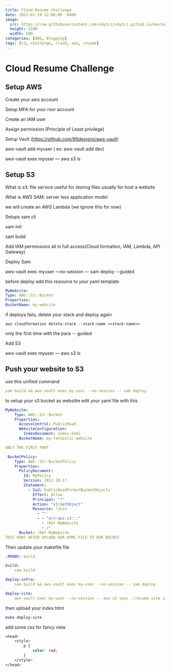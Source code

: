 ```yaml
---
title: Cloud Resume Challenge
date: 2022-01-10 12:00:00 -0400
image: 
  src: https://raw.githubusercontent.com/s4yhii/s4yhii.github.io/master/assets/images/htb/AWS-Blogging/banner.jpeg
  height: 1100
  width: 500
categories: [AWS, Blogging]
tags: [s3, challenge, cloud, aws, resume]
---
```


# Cloud Resume Challenge

## Setup AWS

Create your aws account 

Setup MFA for your roor account

Create an IAM user

Assign permission (Principle of Least privilege)

Setup Vault (https://github.com/99designs/aws-vault)

aws-vault add myuser ( ex: aws-vault add dev)

aws-vault exex myuser — aws s3 ls

## Setup S3

What is s3: file service useful for storing files usually for host a website

What is AWS SAM: server less application model

we will create an AWS Lambda (we ignore this for now)

Setups sam cli

sam init

sam build

Add IAM permissions all in full access(Cloud formation, IAM, Lambda, API Gateway)

Deploy Sam

aws-vault exec myuser —no-session — sam deploy --guided

before deploy add this resource to your yaml template

```yaml
MyWebsite:
Type: AWS::S3::Bucket
Properties:
BucketName: my-website
```

if deploys fails, delete your stack and deploy again

`aws cloudformation delete-stack --stack-name <<stack-name>>`

only the first time with the para  -- guided

Add S3

aws-vault exex myuser — aws s3 ls

## Push your website to S3

use this unified command

```yaml
sam build && aws-vault exec my-user --no-session -- sam deploy
```

to setup your s3 bucket as websitte edit your yaml file with this 

```yaml
MyWebsite:
    Type: AWS::S3::Bucket
    Properties:
      AccessControl: PublicRead
      WebsiteConfiguration:
        IndexDocument: index.html
      BucketName: my-fantastic-website

ONLY THE FIRST PART

 BucketPolicy:
    Type: AWS::S3::BucketPolicy
    Properties:
      PolicyDocument:
        Id: MyPolicy
        Version: 2012-10-17
        Statement:
          - Sid: PublicReadForGetBucketObjects
            Effect: Allow
            Principal: "*"
            Action: "s3:GetObject"
            Resource: !Join
              - ""
              - - "arn:aws:s3:::"
                - !Ref MyWebsite
                - /*
      Bucket: !Ref MyWebsite
THIS PART AFTER UPLOAD OUR HTML FILE TO OUR BUCKET
```

Then update your makefile file

```yaml
.PHONY: build

build:
	sam build

deploy-infra:
	sam build && aws-vault exec my-user --no-session -- sam deploy

deploy-site:
	aws-vault exec my-user --no-session -- aws s3 sync ./resume-site s3://my-fantastic-website
```

then upload your index.html 

```bash
make deploy-site
```

add some css for fancy view

```css
<head>
    <style>
        p {
            color: red;
        }
    </style>
</head>
```